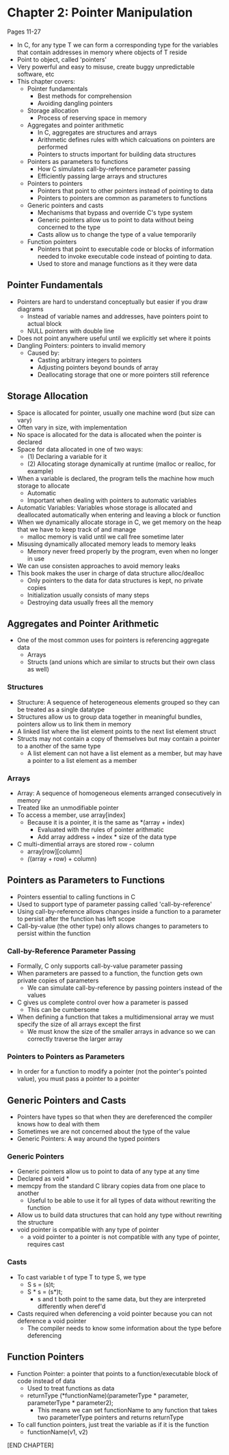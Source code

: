 # Chapter 2: Pointer Manipulation
Pages 11-27

- In C, for any type T we can form a corresponding type for the variables that contain addresses in
memory where objects of T reside
- Point to object, called 'pointers'
- Very powerful and easy to misuse, create buggy unpredictable software, etc
- This chapter covers:
  - Pointer fundamentals
    - Best methods for comprehension
    - Avoiding dangling pointers
  - Storage allocation
    - Process of reserving space in memory
  - Aggregates and pointer arithmetic
    - In C, aggregates are structures and arrays
    - Arithmetic defines rules with which calcuations on pointers are performed
    - Pointers to structs important for building data structures
  - Pointers as parameters to functions
    - How C simulates call-by-reference parameter passing
    - Efficiently passing large arrays and structures
  - Pointers to pointers
    - Pointers that point to other pointers instead of pointing to data
    - Pointers to pointers are common as parameters to functions
  - Generic pointers and casts
    - Mechanisms that bypass and override C's type system
    - Generic pointers allow us to point to data without being concerned to the type
    - Casts allow us to change the type of a value temporarily
  - Function pointers
    - Pointers that point to executable code or blocks of information needed to invoke
    executable code instead of pointing to data.
    - Used to store and manage functions as it they were data

## Pointer Fundamentals
- Pointers are hard to understand conceptually but easier if you draw diagrams
  - Instead of variable names and addresses, have pointers point to actual block
  - NULL pointers with double line
- Does not point anywhere useful until we explicitly set where it points
- Dangling Pointers: pointers to invalid memory
  - Caused by:
    - Casting arbitrary integers to pointers
    - Adjusting pointers beyond bounds of array
    - Deallocating storage that one or more pointers still reference

## Storage Allocation
- Space is allocated for pointer, usually one machine word (but size can vary)
- Often vary in size, with implementation
- No space is allocated for the data is allocated when the pointer is declared
- Space for data allocated in one of two ways:
  - (1) Declaring a variable for it
  - (2) Allocating storage dynamically at runtime (malloc or realloc, for example)
- When a variable is declared, the program tells the machine how much storage to allocate
  - Automatic
  - Important when dealing with pointers to automatic variables
- Automatic Variables: Variables whose storage is allocated and deallocated automatically
when entering and leaving a block or function
- When we dynamically allocate storage in C, we get memory on the heap that we have
to keep track of and manage
   - malloc memory is valid until we call free sometime later
- Misusing dynamically allocated memory leads to memory leaks
  - Memory never freed properly by the program, even when no longer in use
- We can use consisten approaches to avoid memory leaks
- This book makes the user in charge of data structure alloc/dealloc
  - Only pointers to the data for data structures is kept, no private copies
  - Initialization usually consists of many steps
  - Destroying data usually frees all the memory

## Aggregates and Pointer Arithmetic
- One of the most common uses for pointers is referencing aggregate data
  - Arrays
  - Structs (and unions which are similar to structs but their own class as well)

### Structures
- Structure: A sequence of heterogeneous elements grouped so they can be treated as a
single datatype
- Structures allow us to group data together in meaningful bundles, pointers allow us to
link them in memory
- A linked list where the list element points to the next list element struct
- Structs may not contain a copy of themselves but may contain a pointer to a another
of the same type
   - A list element can not have a list element as a member, but may have a pointer to
   a list element as a member

### Arrays
- Array: A sequence of homogeneous elements arranged consecutively in memory
- Treated like an unmodifiable pointer
- To access a member, use array[index]
  - Because it is a pointer, it is the same as *(array + index)
    - Evaluated with the rules of pointer arithmatic
    - Add array address + index * size of the data type
- C multi-dimential arrays are stored row - column
  - array[row][column]
  - *(*(array + row) + column)

## Pointers as Parameters to Functions
- Pointers essential to calling functions in C
- Used to support type of parameter passing called 'call-by-reference'
- Using call-by-reference allows changes inside a function to a parameter to persist after
the function has left scope
- Call-by-value (the other type) only allows changes to parameters to persist within
the function

### Call-by-Reference Parameter Passing
- Formally, C only supports call-by-value parameter passing
- When parameters are passed to a function, the function gets own private copies of parameters
  - We can simulate call-by-reference by passing pointers instead of the values
- C gives us complete control over how a parameter is passed
  - This can be cumbersome
- When defining a function that takes a multidimensional array we must specify the size of
all arrays except the first
    - We must know the size of the smaller arrays in advance so we can correctly traverse
    the larger array

### Pointers to Pointers as Parameters
- In order for a function to modify a pointer (not the pointer's pointed value), you must
pass a pointer to a pointer

## Generic Pointers and Casts
- Pointers have types so that when they are dereferenced the compiler knows how to deal with them
- Sometimes we are not concerned about the type of the value
- Generic Pointers: A way around the typed pointers

### Generic Pointers
- Generic pointers allow us to point to data of any type at any time
- Declared as void *
- memcpy from the standard C library copies data from one place to another
  - Useful to be able to use it for all types of data without rewriting the function
- Allow us to build data structures that can hold any type without rewriting the structure
- void pointer is compatible with any type of pointer
  - a void pointer to a pointer is not compatible with any type of pointer, requires cast

### Casts
- To cast variable t of type T to type S, we type
  - S s = (s)t;
  - S * s = (s*)t;
    - s and t both point to the same data, but they are interpreted differently when deref'd
- Casts required when deferencing a void pointer because you can not deference a void pointer
  - The compiler needs to know some information about the type before deferencing

## Function Pointers
- Function Pointer: a pointer that points to a function/executable block of code instead of data
  - Used to treat functions as data
  - returnType (*functionName)(parameterType * parameter, parameterType * parameter2);
    - This means we can set functionName to any function that takes two parameterType pointers
    and returns returnType
- To call function pointers, just treat the variable as if it is the function
  - functionName(v1, v2)

[END CHAPTER]